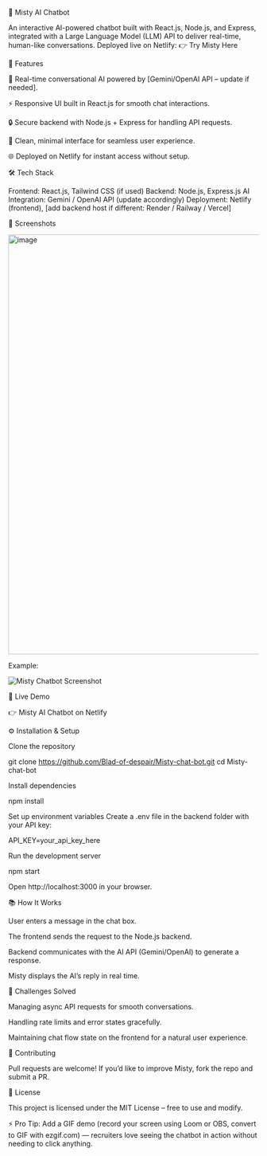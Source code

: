 🌟 Misty AI Chatbot

An interactive AI-powered chatbot built with React.js, Node.js, and Express, integrated with a Large Language Model (LLM) API to deliver real-time, human-like conversations.
Deployed live on Netlify: 👉 Try Misty Here

🚀 Features

💬 Real-time conversational AI powered by [Gemini/OpenAI API – update if needed].

⚡ Responsive UI built in React.js for smooth chat interactions.

🔒 Secure backend with Node.js + Express for handling API requests.

🎨 Clean, minimal interface for seamless user experience.

🌐 Deployed on Netlify for instant access without setup.

🛠️ Tech Stack

Frontend: React.js, Tailwind CSS (if used)
Backend: Node.js, Express.js
AI Integration: Gemini / OpenAI API (update accordingly)
Deployment: Netlify (frontend), [add backend host if different: Render / Railway / Vercel]

📸 Screenshots

<img width="1917" height="843" alt="image" src="https://github.com/user-attachments/assets/863fff3c-4989-4fcf-8cf3-4de2adb38d62" />


Example:

![Misty Chatbot Screenshot](./screenshots/misty-demo.png)

🔗 Live Demo

👉 Misty AI Chatbot on Netlify

⚙️ Installation & Setup

Clone the repository

git clone https://github.com/Blad-of-despair/Misty-chat-bot.git
cd Misty-chat-bot


Install dependencies

npm install


Set up environment variables
Create a .env file in the backend folder with your API key:

API_KEY=your_api_key_here


Run the development server

npm start


Open http://localhost:3000
 in your browser.

📚 How It Works

User enters a message in the chat box.

The frontend sends the request to the Node.js backend.

Backend communicates with the AI API (Gemini/OpenAI) to generate a response.

Misty displays the AI’s reply in real time.

🚧 Challenges Solved

Managing async API requests for smooth conversations.

Handling rate limits and error states gracefully.

Maintaining chat flow state on the frontend for a natural user experience.

🤝 Contributing

Pull requests are welcome! If you’d like to improve Misty, fork the repo and submit a PR.

📜 License

This project is licensed under the MIT License – free to use and modify.

⚡ Pro Tip: Add a GIF demo (record your screen using Loom or OBS, convert to GIF with ezgif.com) — recruiters love seeing the chatbot in action without needing to click anything.
